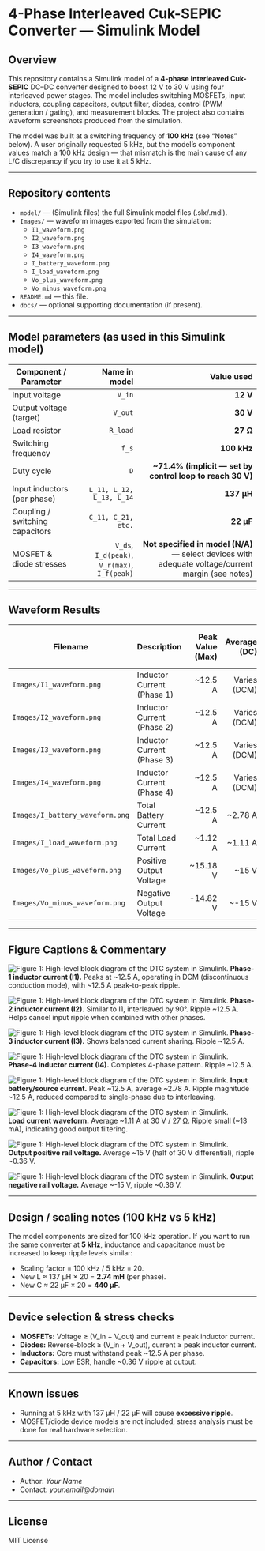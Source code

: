 # 4-Phase Interleaved Cuk-SEPIC Converter — Simulink Model

## Overview
This repository contains a Simulink model of a **4-phase interleaved Cuk-SEPIC** DC–DC converter designed to boost 12 V to 30 V using four interleaved power stages. The model includes switching MOSFETs, input inductors, coupling capacitors, output filter, diodes, control (PWM generation / gating), and measurement blocks. The project also contains waveform screenshots produced from the simulation.

The model was built at a switching frequency of **100 kHz** (see “Notes” below). A user originally requested 5 kHz, but the model’s component values match a 100 kHz design — that mismatch is the main cause of any L/C discrepancy if you try to use it at 5 kHz.

---

## Repository contents
- `model/` — (Simulink files) the full Simulink model files (.slx/.mdl).  
- `Images/` — waveform images exported from the simulation:
  - `I1_waveform.png`
  - `I2_waveform.png`
  - `I3_waveform.png`
  - `I4_waveform.png`
  - `I_battery_waveform.png`
  - `I_load_waveform.png`
  - `Vo_plus_waveform.png`
  - `Vo_minus_waveform.png`
- `README.md` — this file.
- `docs/` — optional supporting documentation (if present).

---

## Model parameters (as used in this Simulink model)
| Component / Parameter | Name in model | Value used |
|---|---:|---:|
| Input voltage | `V_in` | **12 V** |
| Output voltage (target) | `V_out` | **30 V** |
| Load resistor | `R_load` | **27 Ω** |
| Switching frequency | `f_s` | **100 kHz** |
| Duty cycle | `D` | **~71.4% (implicit — set by control loop to reach 30 V)** |
| Input inductors (per phase) | `L_11, L_12, L_13, L_14` | **137 μH** |
| Coupling / switching capacitors | `C_11, C_21, etc.` | **22 μF** |
| MOSFET & diode stresses | `V_ds`, `I_d(peak)`, `V_r(max)`, `I_f(peak)` | **Not specified in model (N/A)** — select devices with adequate voltage/current margin (see notes) |

---

## Waveform Results

| Filename | Description | Peak Value (Max) | Average (DC) | Peak-to-Peak Ripple |
|---|---|---:|---:|---:|
| `Images/I1_waveform.png` | Inductor Current (Phase 1) | ~12.5 A | Varies (DCM) | ~12.5 A |
| `Images/I2_waveform.png` | Inductor Current (Phase 2) | ~12.5 A | Varies (DCM) | ~12.5 A |
| `Images/I3_waveform.png` | Inductor Current (Phase 3) | ~12.5 A | Varies (DCM) | ~12.5 A |
| `Images/I4_waveform.png` | Inductor Current (Phase 4) | ~12.5 A | Varies (DCM) | ~12.5 A |
| `Images/I_battery_waveform.png` | Total Battery Current | ~12.5 A | ~2.78 A | ~12.5 A |
| `Images/I_load_waveform.png` | Total Load Current | ~1.12 A | ~1.11 A | ~0.013 A |
| `Images/Vo_plus_waveform.png` | Positive Output Voltage | ~15.18 V | ~15 V | ~0.36 V |
| `Images/Vo_minus_waveform.png` | Negative Output Voltage | -14.82 V | ~-15 V | ~0.36 V |

---

## Figure Captions & Commentary

![Figure 1: High-level block diagram of the DTC system in Simulink.](Images/I1_waveform.png)
**Phase-1 inductor current (I1).** Peaks at ~12.5 A, operating in DCM (discontinuous conduction mode), with ~12.5 A peak-to-peak ripple.

![Figure 1: High-level block diagram of the DTC system in Simulink.](Images/I2_waveform.png) 
**Phase-2 inductor current (I2).** Similar to I1, interleaved by 90°. Ripple ~12.5 A. Helps cancel input ripple when combined with other phases.

![Figure 1: High-level block diagram of the DTC system in Simulink.](Images/I3_waveform.png)
**Phase-3 inductor current (I3).** Shows balanced current sharing. Ripple ~12.5 A.

![Figure 1: High-level block diagram of the DTC system in Simulink.](Images/I4_waveform.png)  
**Phase-4 inductor current (I4).** Completes 4-phase pattern. Ripple ~12.5 A.

![Figure 1: High-level block diagram of the DTC system in Simulink.](Images/I_battery_waveform.png) 
**Input battery/source current.** Peak ~12.5 A, average ~2.78 A. Ripple magnitude ~12.5 A, reduced compared to single-phase due to interleaving.

![Figure 1: High-level block diagram of the DTC system in Simulink.](Images/I_load_waveform.png)  
**Load current waveform.** Average ~1.11 A at 30 V / 27 Ω. Ripple small (~13 mA), indicating good output filtering.

![Figure 1: High-level block diagram of the DTC system in Simulink.](Images/Vo_plus_waveform.png)  
**Output positive rail voltage.** Average ~15 V (half of 30 V differential), ripple ~0.36 V.

![Figure 1: High-level block diagram of the DTC system in Simulink.](Images/Vo_minus_waveform.png) 
**Output negative rail voltage.** Average ~-15 V, ripple ~0.36 V.

---

## Design / scaling notes (100 kHz vs 5 kHz)
The model components are sized for 100 kHz operation. If you want to run the same converter at **5 kHz**, inductance and capacitance must be increased to keep ripple levels similar:

- Scaling factor = 100 kHz / 5 kHz = 20.  
- New L ≈ 137 μH × 20 = **2.74 mH** (per phase).  
- New C ≈ 22 μF × 20 = **440 μF**.  

---

## Device selection & stress checks
- **MOSFETs:** Voltage ≥ (V_in + V_out) and current ≥ peak inductor current.  
- **Diodes:** Reverse-block ≥ (V_in + V_out), current ≥ peak inductor current.  
- **Inductors:** Core must withstand peak ~12.5 A per phase.  
- **Capacitors:** Low ESR, handle ~0.36 V ripple at output.

---

## Known issues
- Running at 5 kHz with 137 μH / 22 μF will cause **excessive ripple**.  
- MOSFET/diode device models are not included; stress analysis must be done for real hardware selection.

---

## Author / Contact
- Author: *Your Name*  
- Contact: *your.email@domain*  

---

## License
MIT License
